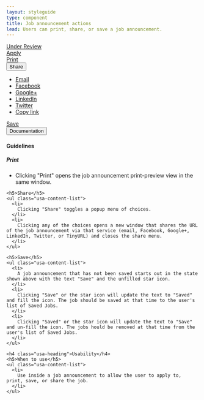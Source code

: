 ```yaml
---
layout: styleguide
type: component
title: Job announcement actions
lead: Users can print, share, or save a job announcement.
---
```


<a href="{{ site.baseurl }}/getting-started/#maturity" class="usa-label maturity under_review">
  Under Review
</a>

<div class="preview compact">
  <div class="usajobs-joa-actions" data-object="joa-actions">
    <div class="usajobs-joa-actions__col-apply">
      <a href="https://login.usajobs.gov/account/signin" class="usa-button-primary usa-button-big usajobs-joa-actions__apply">Apply</a>
    </div>
    <div class="usajobs-joa-actions__col-sub-actions">
      <a class="usajobs-joa-actions__print" href="https://www.usajobs.gov/GetJob/PrintPreview/437919000">
        <i class="fa fa-print"></i> Print
      </a>
      <div class="usajobs-joa-actions__share usajobs-joa-actions-share">
        <button class="usajobs-joa-actions-share__trigger" id="joa-share" href="#share" data-behavior="joa-actions.toggle-share" aria-haspopup="true">
          <i class="fa fa-share-alt"></i> Share
        </button>
        <ul class="usajobs-joa-actions-share__list" id="joa-share-menu" aria-hidden="true" aria-labeledby="joa-share">
          <li class="usajobs-joa-actions-share__item">
            <a href="mailto:?subject=USAJOBS Job Announcement&body=https://www.usajobs.gov/GetJob/PrintPreview/437919000" class="usajobs-joa-actions-share__link email" data-behavior="joa-actions.close-share" data-target="#joa-share-menu">
              <i class="fa fa-envelope-square"></i> <span class="sr-only">Email</span>
            </a>
          </li>
          <li class="usajobs-joa-actions-share__item">
            <a href="https://www.facebook.com/sharer.php?u=https%3A%2F%2Fwww.usajobs.gov%2FGetJob%2FViewDetails%2F444821100%2F%3Fshare%3Dfacebook&t=USAJOBS%20-%20Job%20Announcement" class="usajobs-joa-actions-share__link facebook" target="_blank" data-behavior="joa-actions.close-share" data-target="#joa-share-menu">
              <i class="fa fa-facebook-square"></i> <span class="sr-only">Facebook</span>
            </a>
          </li>
          <li class="usajobs-joa-actions-share__item">
            <a href="" class="usajobs-joa-actions-share__link google" target="_blank" data-behavior="joa-actions.close-share" data-target="#joa-share-menu">
              <i class="fa fa-google-plus-square"></i> <span class="sr-only">Google+</span>
            </a>
          </li>
          <li class="usajobs-joa-actions-share__item">
            <a href="https://www.linkedin.com/shareArticle?mini=true&url=https%3A%2F%2Fwww.usajobs.gov%2FGetJob%2FViewDetails%2F444821100%2F%3Fshare%3Dlinkedin&title=USAJOBS%20-%20Job%20Announcement&ro=false&summary=&source=" class="usajobs-joa-actions-share__link linkedin" target="_blank" data-behavior="joa-actions.close-share" data-target="#joa-share-menu">
              <i class="fa fa-linkedin-square"></i> <span class="sr-only">LinkedIn</span>
            </a>
          </li>
          <li class="usajobs-joa-actions-share__item">
            <a href="https://twitter.com/intent/tweet?text=USAJOBS%20-%20Job%20Announcement%20https%3A%2F%2Fwww.usajobs.gov%2FGetJob%2FViewDetails%2F444821100%2F%3Fshare%3Dtwitter&source=webclient" class="usajobs-joa-actions-share__link twitter" target="_blank" data-behavior="joa-actions.close-share" data-target="#joa-share-menu">
              <i class="fa fa-twitter-square"></i> <span class="sr-only">Twitter</span>
            </a>
          </li>
          <li class="usajobs-joa-actions-share__item">
            <a href="http://tinyurl.com/create.php?url=https%3A%2F%2Fwww.usajobs.gov%2FGetJob%2FViewDetails%2F444821100%2F%3Fshare%3Dtinyurl" class="usajobs-joa-actions-share__link link" target="_blank" data-behavior="joa-actions.close-share" data-target="#joa-share-menu">
              <i class="fa fa-chain"></i> <span class="sr-only">Copy link</span>
            </a>
          </li>
        </ul>
      </div>
      <a class="usajobs-joa-actions__save" href="#save" data-behavior="joa-actions.toggle-save" data-state="is-unsaved">
        Save
      </a>
    </div>
  </div>
</div>

<div class="usa-accordion-bordered usa-accordion-docs">
  <button class="usa-button-unstyled usa-accordion-button"
      aria-expanded="true" aria-controls="collapsible-0">
    Documentation
  </button>
  <div id="collapsible-0" aria-hidden="false" class="usa-accordion-content">
    <h4 class="usa-heading">Guidelines</h4>
    <h5>Print</h5>
    <ul class="usa-content-list">
      <li>
        Clicking "Print" opens the job announcement print-preview view in the same window.
      </li>
    </ul>

    <h5>Share</h5>
    <ul class="usa-content-list">
      <li>
        Clicking "Share" toggles a popup menu of choices.
      </li>
      <li>
        Clicking any of the choices opens a new window that shares the URL of the job announcement via that service (email, Facebook, Google+, LinkedIn, Twitter, or TinyURL) and closes the share menu.
      </li>
    </ul>

    <h5>Save</h5>
    <ul class="usa-content-list">
      <li>
        A job announcement that has not been saved starts out in the state shown above with the text "Save" and the unfilled star icon.
      </li>
      <li>
        Clicking "Save" or the star icon will update the text to "Saved" and fill the icon. The job should be saved at that time to the user's list of Saved Jobs.
      </li>
      <li>
        Clicking "Saved" or the star icon will update the text to "Save" and un-fill the icon. The jobs hould be removed at that time from the user's list of Saved Jobs.
      </li>
    </ul>

    <h4 class="usa-heading">Usability</h4>
    <h5>When to use</h5>
    <ul class="usa-content-list">
      <li>
        Use inside a job announcement to allow the user to apply to, print, save, or share the job.
      </li>
    </ul>
  </div>
</div>

